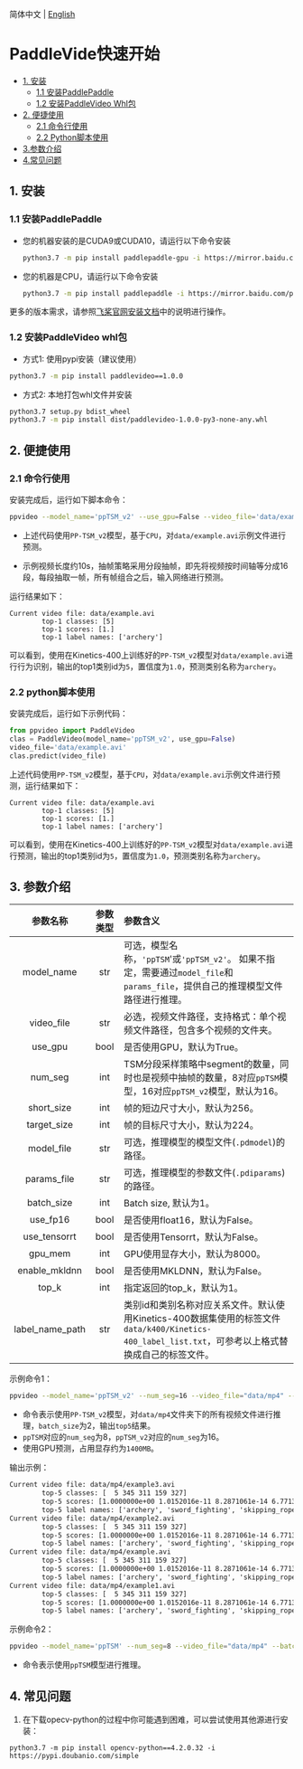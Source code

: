 简体中文 | [English](../en/quick_start.md)

# PaddleVide快速开始

- [1. 安装](#1)
  - [1.1 安装PaddlePaddle](#11)
  - [1.2 安装PaddleVideo Whl包](#12)
- [2. 便捷使用](#2)
  - [2.1 命令行使用](#21)
  - [2.2 Python脚本使用](#22)
- [3.参数介绍](#3)
- [4.常见问题](#4)

## 1. 安装

<a name="11"></a>
### 1.1 安装PaddlePaddle

- 您的机器安装的是CUDA9或CUDA10，请运行以下命令安装

  ```bash
  python3.7 -m pip install paddlepaddle-gpu -i https://mirror.baidu.com/pypi/simple
  ```

- 您的机器是CPU，请运行以下命令安装

  ```bash
  python3.7 -m pip install paddlepaddle -i https://mirror.baidu.com/pypi/simple
  ```

更多的版本需求，请参照[飞桨官网安装文档](https://www.paddlepaddle.org.cn/install/quick)中的说明进行操作。

<a name="12"></a>
### 1.2 安装PaddleVideo whl包
- 方式1: 使用pypi安装（建议使用）

```bash
python3.7 -m pip install paddlevideo==1.0.0
```


- 方式2: 本地打包whl文件并安装
```bash
python3.7 setup.py bdist_wheel
python3.7 -m pip install dist/paddlevideo-1.0.0-py3-none-any.whl
```


## 2. 便捷使用

<a name="21"></a>
### 2.1 命令行使用

安装完成后，运行如下脚本命令：
```bash
ppvideo --model_name='ppTSM_v2' --use_gpu=False --video_file='data/example.avi'
```

- 上述代码使用`PP-TSM_v2`模型，基于`CPU`，对`data/example.avi`示例文件进行预测。

- 示例视频长度约10s，抽帧策略采用分段抽帧，即先将视频按时间轴等分成16段，每段抽取一帧，所有帧组合之后，输入网络进行预测。

运行结果如下：

```
Current video file: data/example.avi
        top-1 classes: [5]
        top-1 scores: [1.]
        top-1 label names: ['archery']
```

可以看到，使用在Kinetics-400上训练好的`PP-TSM_v2`模型对`data/example.avi`进行行为识别，输出的top1类别id为`5`，置信度为`1.0`，预测类别名称为`archery`。

<a name="22"></a>
### 2.2 python脚本使用

安装完成后，运行如下示例代码：

```python
from ppvideo import PaddleVideo
clas = PaddleVideo(model_name='ppTSM_v2', use_gpu=False)
video_file='data/example.avi'
clas.predict(video_file)
```

上述代码使用`PP-TSM_v2`模型，基于`CPU`，对`data/example.avi`示例文件进行预测，运行结果如下：

```
Current video file: data/example.avi
        top-1 classes: [5]
        top-1 scores: [1.]
        top-1 label names: ['archery']
```

可以看到，使用在Kinetics-400上训练好的`PP-TSM_v2`模型对`data/example.avi`进行预测，输出的top1类别id为`5`，置信度为`1.0`，预测类别名称为`archery`。

<a name="3"></a>
## 3. 参数介绍

| 参数名称 | 参数类型 | 参数含义 |
| :---: | :---: | :--- |
| model_name | str | 可选，模型名称，`'ppTSM`'或`'ppTSM_v2'`。 如果不指定，需要通过`model_file`和`params_file`，提供自己的推理模型文件路径进行推理。 |
| video_file | str | 必选，视频文件路径，支持格式：单个视频文件路径，包含多个视频的文件夹。 |
| use_gpu | bool | 是否使用GPU，默认为True。 |
| num_seg | int | TSM分段采样策略中segment的数量，同时也是视频中抽帧的数量，8对应`ppTSM`模型，16对应`ppTSM_v2`模型，默认为16。 |
| short_size | int |  帧的短边尺寸大小，默认为256。|
| target_size | int | 帧的目标尺寸大小，默认为224。|
| model_file | str | 可选，推理模型的模型文件(`.pdmodel`)的路径。|
| params_file | str | 可选，推理模型的参数文件(`.pdiparams`)的路径。|
| batch_size | int | Batch size, 默认为1。|
| use_fp16 | bool | 是否使用float16，默认为False。|
| use_tensorrt | bool| 是否使用Tensorrt，默认为False。|
| gpu_mem | int | GPU使用显存大小，默认为8000。|
| enable_mkldnn | bool | 是否使用MKLDNN，默认为False。|
| top_k | int | 指定返回的top_k，默认为1。|
| label_name_path | str | 类别id和类别名称对应关系文件。默认使用Kinetics-400数据集使用的标签文件`data/k400/Kinetics-400_label_list.txt`，可参考以上格式替换成自己的标签文件。|

示例命令1：
```bash
ppvideo --model_name='ppTSM_v2' --num_seg=16 --video_file="data/mp4" --batch_size=2  --top_k=5
```
- 命令表示使用`PP-TSM_v2`模型，对`data/mp4`文件夹下的所有视频文件进行推理，`batch_size`为2，输出`top5`结果。
- `ppTSM`对应的`num_seg`为8，`ppTSM_v2`对应的`num_seg`为16。
- 使用GPU预测，占用显存约为`1400MB`。

输出示例：
```txt
Current video file: data/mp4/example3.avi
        top-5 classes: [  5 345 311 159 327]
        top-5 scores: [1.0000000e+00 1.0152016e-11 8.2871061e-14 6.7713670e-14 5.0752070e-14]
        top-5 label names: ['archery', 'sword_fighting', 'skipping_rope', 'hula_hooping', 'spray_painting']
Current video file: data/mp4/example2.avi
        top-5 classes: [  5 345 311 159 327]
        top-5 scores: [1.0000000e+00 1.0152016e-11 8.2871061e-14 6.7713670e-14 5.0752070e-14]
        top-5 label names: ['archery', 'sword_fighting', 'skipping_rope', 'hula_hooping', 'spray_painting']
Current video file: data/mp4/example.avi
        top-5 classes: [  5 345 311 159 327]
        top-5 scores: [1.0000000e+00 1.0152016e-11 8.2871061e-14 6.7713670e-14 5.0752070e-14]
        top-5 label names: ['archery', 'sword_fighting', 'skipping_rope', 'hula_hooping', 'spray_painting']
Current video file: data/mp4/example1.avi
        top-5 classes: [  5 345 311 159 327]
        top-5 scores: [1.0000000e+00 1.0152016e-11 8.2871061e-14 6.7713670e-14 5.0752070e-14]
        top-5 label names: ['archery', 'sword_fighting', 'skipping_rope', 'hula_hooping', 'spray_painting']
```

示例命令2：
```bash
ppvideo --model_name='ppTSM' --num_seg=8 --video_file="data/mp4" --batch_size=2  --top_k=5
```
- 命令表示使用`ppTSM`模型进行推理。

<a name="4"></a>
## 4. 常见问题

1. 在下载opecv-python的过程中你可能遇到困难，可以尝试使用其他源进行安装：
```
python3.7 -m pip install opencv-python==4.2.0.32 -i https://pypi.doubanio.com/simple
```
